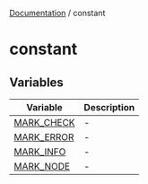 [Documentation](../index.md) / constant

# constant

## Variables

| Variable | Description |
| ------ | ------ |
| [MARK\_CHECK](variables/MARK_CHECK.md) | - |
| [MARK\_ERROR](variables/MARK_ERROR.md) | - |
| [MARK\_INFO](variables/MARK_INFO.md) | - |
| [MARK\_NODE](variables/MARK_NODE.md) | - |
